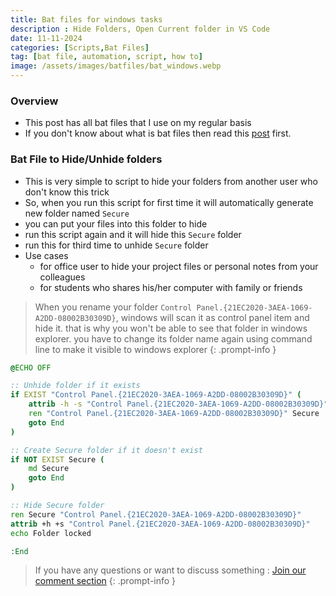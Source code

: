 ```yaml
---
title: Bat files for windows tasks
description : Hide Folders, Open Current folder in VS Code
date: 11-11-2024
categories: [Scripts,Bat Files]
tag: [bat file, automation, script, how to]
image: /assets/images/batfiles/bat_windows.webp
---
```


### Overview
- This post has all bat files that I use on my regular basis
- If you don't know about what is bat files then read this [post](/posts/bat-files-introduction/) first.

### Bat File to Hide/Unhide folders
- This is very simple to script to hide your folders from another user who don't know this trick
- So, when you run this script for first time it will automatically generate new folder named `Secure`
- you can put your files into this folder to hide
- run this script again and it will hide this `Secure` folder
- run this for third time to unhide `Secure` folder
- Use cases
  - for office user to hide your project files or personal notes from your colleagues
  - for students who shares his/her computer with family or friends
  
<!-- markdownlint-capture -->
<!-- markdownlint-disable -->
> When you rename your folder `Control Panel.{21EC2020-3AEA-1069-A2DD-08002B30309D}`,
> windows will scan it as  control panel item and hide it. that is why you won't be able to see that folder in windows explorer.
> you have to change its folder name again using command line to make it visible to windows explorer
{: .prompt-info }
<!-- markdownlint-restore -->

```bat
@ECHO OFF

:: Unhide folder if it exists
if EXIST "Control Panel.{21EC2020-3AEA-1069-A2DD-08002B30309D}" (
    attrib -h -s "Control Panel.{21EC2020-3AEA-1069-A2DD-08002B30309D}"
    ren "Control Panel.{21EC2020-3AEA-1069-A2DD-08002B30309D}" Secure
    goto End
)

:: Create Secure folder if it doesn't exist
if NOT EXIST Secure (
    md Secure
    goto End
)

:: Hide Secure folder
ren Secure "Control Panel.{21EC2020-3AEA-1069-A2DD-08002B30309D}"
attrib +h +s "Control Panel.{21EC2020-3AEA-1069-A2DD-08002B30309D}"
echo Folder locked

:End
```
> If you have any questions or want to discuss something : [Join our comment section](https://www.reddit.com/r/NodesAutomations/comments/1ieknsk/bat_files_for_windows_tasks_nodes_automations/)
{: .prompt-info }